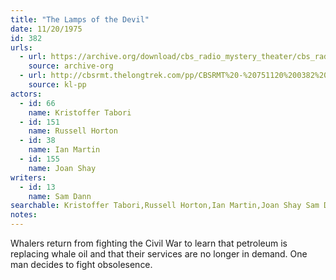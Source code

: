 ```yaml
---
title: "The Lamps of the Devil"
date: 11/20/1975
id: 382
urls: 
  - url: https://archive.org/download/cbs_radio_mystery_theater/cbs_radio_mystery_theater-0351-0400.zip/cbs_radio_mystery_theater-0351-0400%2Fcbsrmt_0382_lamps_of_the_devil.mp3
    source: archive-org
  - url: http://cbsrmt.thelongtrek.com/pp/CBSRMT%20-%20751120%200382%20The%20Lamps%20of%20the%20Devil_pp.mp3
    source: kl-pp
actors:  
  - id: 66
    name: Kristoffer Tabori  
  - id: 151
    name: Russell Horton  
  - id: 38
    name: Ian Martin  
  - id: 155
    name: Joan Shay
writers:  
  - id: 13
    name: Sam Dann
searchable: Kristoffer Tabori,Russell Horton,Ian Martin,Joan Shay Sam Dann
notes:  
---
```

Whalers return from fighting the Civil War to learn that petroleum is replacing whale oil and that their services are no longer in demand. One man decides to fight obsolesence.